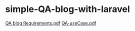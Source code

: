 # simple-QA-blog-with-laravel
[QA blog Requirements.pdf](https://github.com/haniaraslan/simple-QA-blog-with-laravel/files/7110492/QA.blog.Requirements.pdf)
[QA-useCase.pdf](https://github.com/haniaraslan/simple-QA-blog-with-laravel/files/7110493/QA-useCase.pdf)
